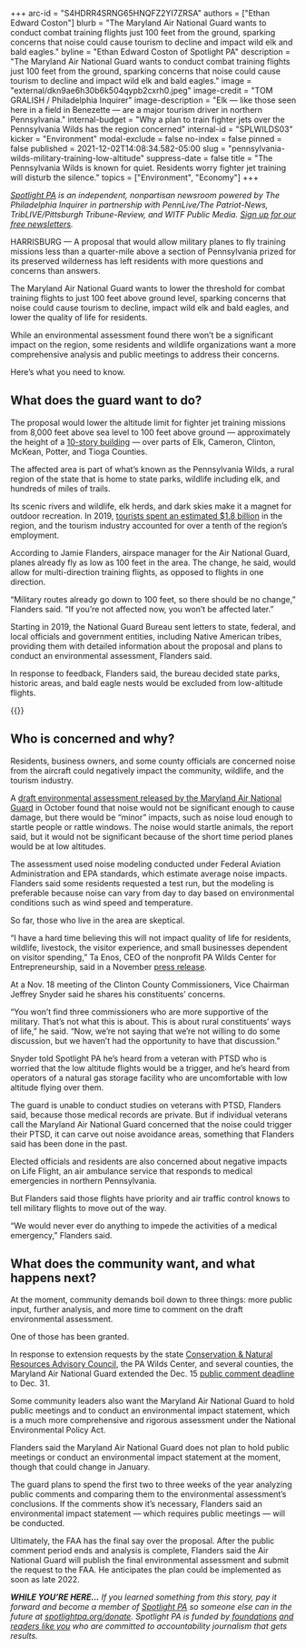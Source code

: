 +++
arc-id = "S4HDRR4SRNG65HNQFZ2YI7ZRSA"
authors = ["Ethan Edward Coston"]
blurb = "The Maryland Air National Guard wants to conduct combat training flights just 100 feet from the ground, sparking concerns that noise could cause tourism to decline and impact wild elk and bald eagles."
byline = "Ethan Edward Coston of Spotlight PA"
description = "The Maryland Air National Guard wants to conduct combat training flights just 100 feet from the ground, sparking concerns that noise could cause tourism to decline and impact wild elk and bald eagles."
image = "external/dkn9ae6h30b6k504qypb2cxrh0.jpeg"
image-credit = "TOM GRALISH / Philadelphia Inquirer"
image-description = "Elk — like those seen here in a field in Benezette — are a major tourism driver in northern Pennsylvania."
internal-budget = "Why a plan to train fighter jets over the Pennsylvania Wilds has the region concerned"
internal-id = "SPLWILDS03"
kicker = "Environment"
modal-exclude = false
no-index = false
pinned = false
published = 2021-12-02T14:08:34.582-05:00
slug = "pennsylvania-wilds-military-training-low-altitude"
suppress-date = false
title = "The Pennsylvania Wilds is known for quiet. Residents worry fighter jet training will disturb the silence."
topics = ["Environment", "Economy"]
+++

<a href="https://www.spotlightpa.org/"><i>Spotlight PA</i></a><i> is an independent, nonpartisan newsroom powered by The Philadelphia Inquirer in partnership with PennLive/The Patriot-News, TribLIVE/Pittsburgh Tribune-Review, and WITF Public Media. </i><a href="https://www.spotlightpa.org/newsletters"><i>Sign up for our free newsletters</i></a><i>.</i>

HARRISBURG — A proposal that would allow military planes to fly training missions less than a quarter-mile above a section of Pennsylvania prized for its preserved wilderness has left residents with more questions and concerns than answers.

The Maryland Air National Guard wants to lower the threshold for combat training flights to just 100 feet above ground level, sparking concerns that noise could cause tourism to decline, impact wild elk and bald eagles, and lower the quality of life for residents.

While an environmental assessment found there won’t be a significant impact on the region, some residents and wildlife organizations want a more comprehensive analysis and public meetings to address their concerns.

Here’s what you need to know.

<script src="https://www.spotlightpa.org/embed.js" async></script><div data-spl-embed-version="1" data-spl-src="https://www.spotlightpa.org/embeds/newsletter/"></div>

## What does the guard want to do?

The proposal would lower the altitude limit for fighter jet training missions from 8,000 feet above sea level to 100 feet above ground — approximately the height of a <a href="https://web.archive.org/20211020080625/https://measuringstuff.com/things-that-are-100-feet-tall/">10-story building</a> — over parts of Elk, Cameron, Clinton, McKean, Potter, and Tioga Counties.

The affected area is part of what’s known as the Pennsylvania Wilds, a rural region of the state that is home to state parks, wildlife including elk, and hundreds of miles of trails.

Its scenic rivers and wildlife, elk herds, and dark skies make it a magnet for outdoor recreation. In 2019, <a href="https://web.archive.org/20211203083135/https://www.visitpa.com/sites/default/files/pdfs/Economic%20Impact%20of%20Tourism%20in%20PA%202019_FINAL-min.pdf">tourists spent an estimated $1.8 billion</a> in the region, and the tourism industry accounted for over a tenth of the region’s employment.

According to Jamie Flanders, airspace manager for the Air National Guard, planes already fly as low as 100 feet in the area. The change, he said, would allow for multi-direction training flights, as opposed to flights in one direction.

“Military routes already go down to 100 feet, so there should be no change,” Flanders said. “If you’re not affected now, you won’t be affected later.”

Starting in 2019, the National Guard Bureau sent letters to state, federal, and local officials and government entities, including Native American tribes, providing them with detailed information about the proposal and plans to conduct an environmental assessment, Flanders said.

In response to feedback, Flanders said, the bureau decided state parks, historic areas, and bald eagle nests would be excluded from low-altitude flights.

{{<picture src="external/3bcg4zg8a63kpg9v5k5avkxhtg.jpeg" description="Wild elk are a major tourism driver in the region." caption="Wild elk are a major tourism driver in the region." credit="Commonwealth Media Services">}} 

## Who is concerned and why?

Residents, business owners, and some county officials are concerned noise from the aircraft could negatively impact the community, wildlife, and the tourism industry.

A <a href="https://web.archive.org/20211204171611/https://www.175wg.ang.af.mil/Portals/66/documents/Volume%20I%20Duke%20MOA_%20DEA28Oct.pdf?ver=Wfvb_fI_-W7ddb5vRnQaQw%3d%3d">draft environmental assessment released by the Maryland Air National Guard</a> in October found that noise would not be significant enough to cause damage, but there would be “minor” impacts, such as noise loud enough to startle people or rattle windows. The noise would startle animals, the report said, but it would not be significant because of the short time period planes would be at low altitudes.

The assessment used noise modeling conducted under Federal Aviation Administration and EPA standards, which estimate average noise impacts. Flanders said some residents requested a test run, but the modeling is preferable because noise can vary from day to day based on environmental conditions such as wind speed and temperature.

So far, those who live in the area are skeptical.

“I have a hard time believing this will not impact quality of life for residents, wildlife, livestock, the visitor experience, and small businesses dependent on visitor spending,” Ta Enos, CEO of the nonprofit PA Wilds Center for Entrepreneurship, said in a November <a href="https://www.pawildscenter.org/blog/pa-wilds-center-seeks-public-meetings-ang-proposal-low-military-flights/">press release</a>.

At a Nov. 18 meeting of the Clinton County Commissioners, Vice Chairman Jeffrey Snyder said he shares his constituents’ concerns.

“You won’t find three commissioners who are more supportive of the military. That’s not what this is about. This is about rural constituents’ ways of life,” he said. “Now, we’re not saying that we’re not willing to do some discussion, but we haven’t had the opportunity to have that discussion.”

Snyder told Spotlight PA he’s heard from a veteran with PTSD who is worried that the low altitude flights would be a trigger, and he’s heard from operators of a natural gas storage facility who are uncomfortable with low altitude flying over them.

The guard is unable to conduct studies on veterans with PTSD, Flanders said, because those medical records are private. But if individual veterans call the Maryland Air National Guard concerned that the noise could trigger their PTSD, it can carve out noise avoidance areas, something that Flanders said has been done in the past.

Elected officials and residents are also concerned about negative impacts on Life Flight, an air ambulance service that responds to medical emergencies in northern Pennsylvania.

But Flanders said those flights have priority and air traffic control knows to tell military flights to move out of the way.

“We would never ever do anything to impede the activities of a medical emergency,” Flanders said.

## What does the community want, and what happens next?

At the moment, community demands boil down to three things: more public input, further analysis, and more time to comment on the draft environmental assessment.

One of those has been granted.

In response to extension requests by the state <a href="https://web.archive.org/20211203084342/http://elibrary.dcnr.pa.gov/GetDocument?docId=4023072&DocName=CNRAC_Duke%20MOA.pdf">Conservation &amp; Natural Resources Advisory Council</a>, the PA Wilds Center, and several counties, the Maryland Air National Guard extended the Dec. 15 <a href="https://web.archive.org/20211115154653/https://www.175wg.ang.af.mil/Duke-MOA-Low/">public comment deadline</a> to Dec. 31.

<script src="https://www.spotlightpa.org/embed.js" async></script><div data-spl-embed-version="1" data-spl-src="https://www.spotlightpa.org/embeds/donate/?eyebrow_text=SUPPORT%20SPOTLIGHT%20PA&cta_text=YES%2C%20DOUBLE%20MY%20GIFT&teaser_text=Support%20Spotlight%20PA's%20vital%20investigative%20journalism%20for%20Pennsylvania%20and%20for%20a%20limited%20time%2C%20all%20gifts%20will%20be%20DOUBLED."></div>

Some community leaders also want the Maryland Air National Guard to hold public meetings and to conduct an environmental impact statement, which is a much more comprehensive and rigorous assessment under the National Environmental Policy Act.

Flanders said the Maryland Air National Guard does not plan to hold public meetings or conduct an environmental impact statement at the moment, though that could change in January.

The guard plans to spend the first two to three weeks of the year analyzing public comments and comparing them to the environmental assessment’s conclusions. If the comments show it’s necessary, Flanders said an environmental impact statement — which requires public meetings — will be conducted.

Ultimately, the FAA has the final say over the proposal. After the public comment period ends and analysis is complete, Flanders said the Air National Guard will publish the final environmental assessment and submit the request to the FAA. He anticipates the plan could be implemented as soon as late 2022.

<i><b>WHILE YOU’RE HERE...</b></i><i> If you learned something from this story, pay it forward and become a member of </i><a href="https://www.spotlightpa.org/"><i>Spotlight PA</i></a><i> so someone else can in the future at </i><a href="https://www.spotlightpa.org/donate"><i>spotlightpa.org/donate</i></a><i>. Spotlight PA is funded by</i><a href="https://www.spotlightpa.org/support"><i> foundations</i></a><i> </i><a href="https://www.spotlightpa.org/support"><i>and readers like you</i></a><i> who are committed to accountability journalism that gets results.</i>
